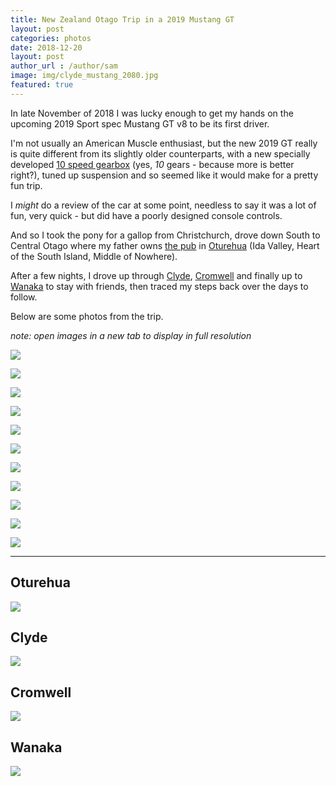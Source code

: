 ```yaml
---
title: New Zealand Otago Trip in a 2019 Mustang GT
layout: post
categories: photos
date: 2018-12-20
layout: post
author_url : /author/sam
image: img/clyde_mustang_2080.jpg
featured: true
---
```


In late November of 2018 I was lucky enough to get my hands on the upcoming 2019 Sport spec Mustang GT v8 to be its first driver.

I'm not usually an American Muscle enthusiast, but the new 2019 GT really is quite different from its slightly older counterparts,
with a new specially developed [10 speed gearbox](https://www.caranddriver.com/reviews/a24847025/2018-ford-mustang-automatic-transmission-performance/)
(yes, _10_ gears - because more is better right?), tuned up suspension and so seemed like it would make for a pretty fun trip.

I _might_ do a review of the car at some point, needless to say it was a lot of fun, very quick - but did have a poorly designed console controls.

And so I took the pony for a gallop from Christchurch, drove down South to Central Otago where my father owns
[the pub](https://www.tripadvisor.com.au/Restaurant_Review-g3136888-d3370364-Reviews-Oturehua_Railway_Hotel-Oturehua_Central_Otago_Otago_Region_South_Island.html)
in [Oturehua](https://www.google.com/maps/@-45.4192795,169.9300073,63966a,35y,35.19t/data=!3m1!1e3)
(Ida Valley, Heart of the South Island, Middle of Nowhere).

After a few nights, I drove up through [Clyde](https://www.google.com/maps/search/Clyde+dam/@-45.2746719,169.3109118,18430a,35y,37.35t/data=!3m1!1e3),
[Cromwell](https://www.google.com/maps/@-45.1926831,169.2105724,29206a,35y,36.61t/data=!3m1!1e3)
and finally up to [Wanaka](https://www.google.com/maps/place/Wanaka,+New+Zealand/@-44.9143868,169.1465933,37975a,35y,36.22t/data=!3m1!1e3!4m5!3m4!1s0xa9d5461db9ec2d6f:0x500ef868479c1e0!8m2!3d-44.7031813!4d169.1320981)
to stay with friends, then traced my steps back over the days to follow.

Below are some photos from the trip.

_note: open images in a new tab to display in full resolution_


![](https://github.com/sammcj/smcleod_files/blob/master/images/otago_mustang_2018/trip_map.jpeg?raw=true)

![](https://github.com/sammcj/smcleod_files/blob/master/images/otago_mustang_2018/IMG_1579.jpeg?raw=true)

![](https://github.com/sammcj/smcleod_files/blob/master/images/otago_mustang_2018/IMG_1601.jpeg?raw=true)

![](https://github.com/sammcj/smcleod_files/blob/master/images/otago_mustang_2018/IMG_1610.jpeg?raw=true)

![](https://github.com/sammcj/smcleod_files/blob/master/images/otago_mustang_2018/IMG_1607.jpeg?raw=true)

![](https://github.com/sammcj/smcleod_files/blob/master/images/otago_mustang_2018/IMG_1713.jpeg?raw=true)

![](https://github.com/sammcj/smcleod_files/blob/master/images/otago_mustang_2018/IMG_1733.jpeg?raw=true)

![](https://github.com/sammcj/smcleod_files/blob/master/images/otago_mustang_2018/IMG_1617.jpeg?raw=true)

![](https://github.com/sammcj/smcleod_files/blob/master/images/otago_mustang_2018/IMG_1633.jpeg?raw=true)

![](https://github.com/sammcj/smcleod_files/blob/master/images/otago_mustang_2018/IMG_1631.jpeg?raw=true)

![](https://github.com/sammcj/smcleod_files/blob/master/images/otago_mustang_2018/IMG_1649.jpeg?raw=true)

---

## Oturehua

![](https://github.com/sammcj/smcleod_files/blob/master/images/otago_mustang_2018/maps/oturehua_3d.jpg?raw=true)

## Clyde

![](https://github.com/sammcj/smcleod_files/blob/master/images/otago_mustang_2018/maps/clyde_3d.jpg?raw=true)

## Cromwell

![](https://github.com/sammcj/smcleod_files/blob/master/images/otago_mustang_2018/maps/cromwell_3d.jpg?raw=true)

## Wanaka

![](https://github.com/sammcj/smcleod_files/blob/master/images/otago_mustang_2018/maps/wanaka_3d.jpg?raw=true)
